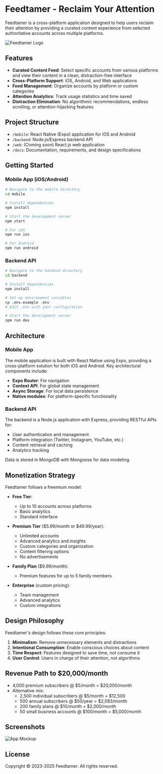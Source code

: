 # Feedtamer - Reclaim Your Attention

Feedtamer is a cross-platform application designed to help users reclaim their attention by providing a curated content experience from selected authoritative accounts across multiple platforms.

![Feedtamer Logo](docs/logo.png)

## Features

- **Curated Content Feed**: Select specific accounts from various platforms and view their content in a clean, distraction-free interface
- **Cross-Platform Support**: iOS, Android, and Web applications
- **Feed Management**: Organize accounts by platform or custom categories
- **Attention Analytics**: Track usage statistics and time saved
- **Distraction Elimination**: No algorithmic recommendations, endless scrolling, or attention-hijacking features

## Project Structure

- `/mobile`: React Native (Expo) application for iOS and Android
- `/backend`: Node.js/Express backend API
- `/web`: (Coming soon) React.js web application
- `/docs`: Documentation, requirements, and design specifications

## Getting Started

### Mobile App (iOS/Android)

```bash
# Navigate to the mobile directory
cd mobile

# Install dependencies
npm install

# Start the development server
npm start

# For iOS
npm run ios

# For Android
npm run android
```

### Backend API

```bash
# Navigate to the backend directory
cd backend

# Install dependencies
npm install

# Set up environment variables
cp .env.example .env
# Edit .env with your configuration

# Start the development server
npm run dev
```

## Architecture

### Mobile App

The mobile application is built with React Native using Expo, providing a cross-platform solution for both iOS and Android. Key architectural components include:

- **Expo Router**: For navigation
- **Context API**: For global state management
- **Async Storage**: For local data persistence
- **Native modules**: For platform-specific functionality

### Backend API

The backend is a Node.js application with Express, providing RESTful APIs for:

- User authentication and management
- Platform integration (Twitter, Instagram, YouTube, etc.)
- Content retrieval and caching
- Analytics tracking

Data is stored in MongoDB with Mongoose for data modeling.

## Monetization Strategy

Feedtamer follows a freemium model:

- **Free Tier**: 
  - Up to 10 accounts across platforms
  - Basic analytics
  - Standard interface
  
- **Premium Tier** ($5.99/month or $49.99/year):
  - Unlimited accounts
  - Advanced analytics and insights
  - Custom categories and organization
  - Content filtering options
  - No advertisements
  
- **Family Plan** ($9.99/month):
  - Premium features for up to 5 family members
  
- **Enterprise** (custom pricing):
  - Team management
  - Advanced analytics
  - Custom integrations

## Design Philosophy

Feedtamer's design follows these core principles:

1. **Minimalism**: Remove unnecessary elements and distractions
2. **Intentional Consumption**: Enable conscious choices about content
3. **Time Respect**: Features designed to save time, not consume it
4. **User Control**: Users in charge of their attention, not algorithms

## Revenue Path to $20,000/month

- 4,000 premium subscribers @ $5/month = $20,000/month
- Alternative mix:
  - 2,500 individual subscribers @ $5/month = $12,500
  - 500 annual subscribers @ $50/year = $2,083/month
  - 200 family plans @ $10/month = $2,000/month
  - 50 small business accounts @ $100/month = $5,000/month

## Screenshots

![App Mockup](docs/app-mockup-fixed.png)

## License

Copyright © 2023-2025 Feedtamer. All rights reserved.
